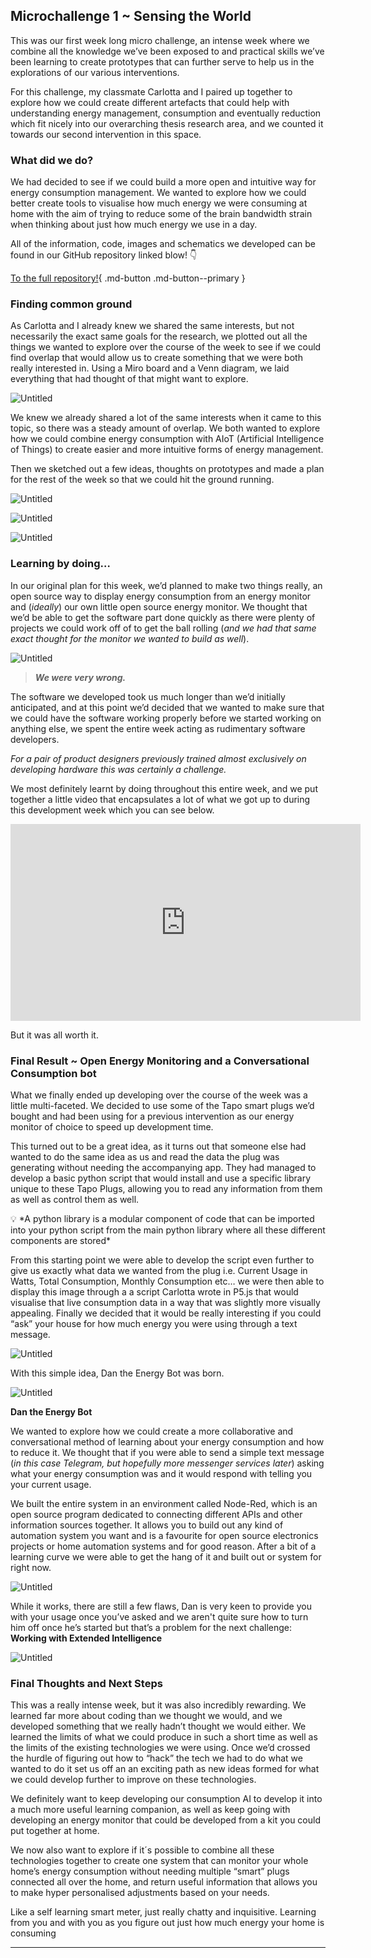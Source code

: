 ## Microchallenge 1 ~ Sensing the World

 This was our first week long micro challenge, an intense week where we combine all the knowledge we’ve been exposed to and practical skills we’ve been learning to create prototypes that can further serve to help us in the explorations of our various interventions. 

For this challenge, my classmate Carlotta and I paired up together to explore how we could create different artefacts that could help with understanding energy management, consumption and eventually reduction which fit nicely into our overarching thesis research area, and we counted it towards our second intervention in this space.  

### What did we do?

We had decided to see if we could build a more open and intuitive way for energy consumption management. We wanted to explore how we could better create tools to visualise how much energy we were consuming at home with the aim of trying to reduce some of the brain bandwidth strain when thinking about just how much energy we use in a day. 

All of the information, code, images and schematics we developed can be found in our GitHub repository linked blow! 👇 

[To the full repository!](https://github.com/Oliver-Lloyd-MDEF/MDEF-Microchallenge-1-Energy-Monitors?tab=readme-ov-file){ .md-button .md-button--primary }

### Finding common ground

As Carlotta and I already knew we shared the same interests, but not necessarily the exact same goals for the research, we plotted out all the things we wanted to explore over the course of the week to see if we could find overlap that would allow us to create something that we were both really interested in. Using a Miro board and a Venn diagram, we laid everything that had thought of that might want to explore.  

![Untitled](https://prod-files-secure.s3.us-west-2.amazonaws.com/2b0302d7-2414-41ff-a742-549f9e409dc1/21ce296b-cc34-4e44-a0c2-2372f3e8028a/Untitled.png)

We knew we already shared a lot of the same interests when it came to this topic, so there was a steady amount of overlap. We both wanted to explore how we could combine energy consumption with AIoT (Artificial Intelligence of Things) to create easier and more intuitive forms of energy management. 

Then we sketched out a few ideas, thoughts on prototypes and made a plan for the rest of the week so that we could hit the ground running. 

![Untitled](https://prod-files-secure.s3.us-west-2.amazonaws.com/2b0302d7-2414-41ff-a742-549f9e409dc1/fa708301-e9ef-49d5-94e4-e722abd65ed8/Untitled.png)

![Untitled](https://prod-files-secure.s3.us-west-2.amazonaws.com/2b0302d7-2414-41ff-a742-549f9e409dc1/60cd8384-661a-4d76-ba12-c0759e142ded/Untitled.png)

![Untitled](https://prod-files-secure.s3.us-west-2.amazonaws.com/2b0302d7-2414-41ff-a742-549f9e409dc1/9a4147dc-9c21-4a00-a81a-86b0b54c36af/Untitled.png)

### Learning by doing…

In our original plan for this week, we’d planned to make two things really, an open source way to display energy consumption from an energy monitor and (*ideally*) our own little open source energy monitor. We thought that we’d be able to get the software part done quickly as there were plenty of projects we could work off of to get the ball rolling (*and we had that same exact thought for the monitor we wanted to build as well*).

![Untitled](https://prod-files-secure.s3.us-west-2.amazonaws.com/2b0302d7-2414-41ff-a742-549f9e409dc1/9331a5f4-2dd1-4216-8933-01b6002eb61a/Untitled.png)

> ***We were very wrong.***
> 

The software we developed took us much longer than we’d initially anticipated, and at this point we’d decided that we wanted to make sure that we could have the software working properly before we started working on anything else, we spent the entire week acting as rudimentary software developers. 

*For a pair of product designers previously trained almost exclusively on developing hardware this was certainly a challenge.* 

We most definitely learnt by doing throughout this entire week, and we put together a little video that encapsulates a lot of what we got up to during this development week which you can see below.  

<iframe width="560" height="315" src="https://www.youtube.com/embed/7M8eTnMaMfU?si=4lmhsBFWm6NYjXSZ" title="YouTube video player" frameborder="0" allow="accelerometer; autoplay; clipboard-write; encrypted-media; gyroscope; picture-in-picture; web-share" allowfullscreen></iframe>

But it was all worth it. 

### Final Result ~ Open Energy Monitoring and a Conversational Consumption bot

What we finally ended up developing over the course of the week was a little multi-faceted. We decided to use some of the Tapo smart plugs we’d bought and had been using for a previous intervention as our energy monitor of choice to speed up development time. 

This turned out to be a great idea, as it turns out that someone else had wanted to do the same idea as us and read the data the plug was generating without needing the accompanying app. They had managed to develop a basic python script that would install and use a specific library unique to these Tapo Plugs, allowing you to read any information from them as well as control them as well. 

<aside>
💡 *A python library is a modular component of code that can be imported into your python script from the main python library where all these different components are stored*

</aside>

From this starting point we were able to develop the script even further to give us exactly what data we wanted from the plug i.e. Current Usage in Watts, Total Consumption, Monthly Consumption etc… we were then able to display this image through a a script Carlotta wrote in P5.js that would visualise that live consumption data in a way that was slightly more visually appealing. Finally we decided that it would be really interesting if you could “ask” your house for how much energy you were using through a text message. 

![Untitled](https://prod-files-secure.s3.us-west-2.amazonaws.com/2b0302d7-2414-41ff-a742-549f9e409dc1/4728661e-d895-4338-9b27-22a2d37b7f79/Untitled.jpeg)

With this simple idea, Dan the Energy Bot was born. 

![Untitled](https://prod-files-secure.s3.us-west-2.amazonaws.com/2b0302d7-2414-41ff-a742-549f9e409dc1/c58c9d7d-739a-4d5a-a68a-2a8581ef9879/Untitled.jpeg)

**Dan the Energy Bot**

We wanted to explore how we could create a more collaborative and conversational method of learning about your energy consumption and how to reduce it. We thought that if you were able to send a simple text message (*in this case Telegram, but hopefully more messenger services later*)  asking what your energy consumption was and it would respond with telling you your current usage. 

We built the entire system in an environment called Node-Red, which is an open source program dedicated to connecting different APIs and other information sources together. It allows you to build out any kind of automation system you want and is a favourite for open source electronics projects or home automation systems and for good reason. After a bit of a learning curve we were able to get the hang of it and built out or system for right now. 

![Untitled](https://prod-files-secure.s3.us-west-2.amazonaws.com/2b0302d7-2414-41ff-a742-549f9e409dc1/20354f04-ac7f-48df-98b8-e013b8c76dd1/Untitled.png)

While it works, there are still a few flaws, Dan is very keen to provide you with your usage once you’ve asked and we aren't quite sure how to turn him off once he’s started but that’s a problem for the next challenge: **Working with Extended Intelligence**

![Untitled](https://prod-files-secure.s3.us-west-2.amazonaws.com/2b0302d7-2414-41ff-a742-549f9e409dc1/7d23452d-1ab5-4e60-b27c-f4b46d418073/Untitled.png)

### Final Thoughts and Next Steps

This was a really intense week, but it was also incredibly rewarding. We learned far more about coding than we thought we would, and we developed something that we really hadn’t thought we would either. We learned the limits of what we could produce in such a short time as well as the limits of the existing technologies we were using. Once we’d crossed the hurdle of figuring out how to “hack” the tech we had to do what we wanted to do it set us off an an exciting path as new ideas formed for what we could develop further to improve on these technologies.  

We definitely want to keep developing our consumption AI to develop it into a much more useful learning companion, as well as keep going with developing an energy monitor that could be developed from a kit you could put together at home.  

We now also want to explore if it´s possible to combine all these technologies together to create one system that can monitor your whole home’s energy consumption without needing multiple “smart” plugs connected all over the home, and return useful information that allows you to make hyper personalised adjustments based on your needs. 

Like a self learning smart meter, just really chatty and inquisitive. Learning from you and with you as you figure out just how much energy your home is consuming

---

